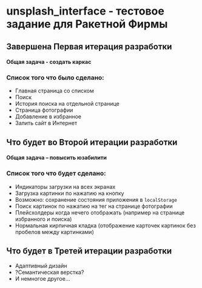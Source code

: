 # unsplash_interface - тестовое задание для Ракетной Фирмы

## Завершена Первая итерация разработки
#### Общая задача - создать каркас
### Список того что было сделано:
- Главная страница со списком
- Поиск
- История поиска на отдельной странице
- Страница фотографии
- Добавление в избранное
- Залить сайт в Интернет

## Что будет во Второй итерации разработки
#### Общая задача – повысить юзабилити
### Список того что будет сделано:
- Индикаторы загрузки на всех экранах
- Загрузка картинки по нажатию на кнопку
- Возможно: сохранение состояния приложения в `localStorage`
- Поиск картинок по нажатию на тег на странице фотографии
- Плейсхолдеры когда нечего отображать (например на странице избранного и поиска)
- Нормальная кирпичная кладка (отображение карточек картинок без пробелов между картинками)

## Что будет в Третей итерации разработки
- Адаптивный дизайн
- ?Семантическая верстка?
- И немногое другое...